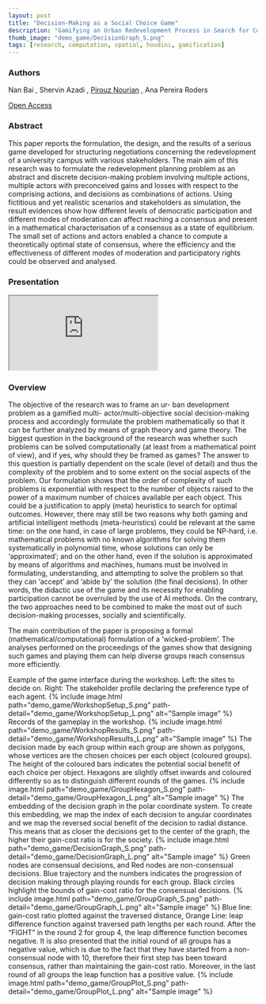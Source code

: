 ```yaml
---
layout: post
title: "Decision-Making as a Social Choice Game"
description: "Gamifying an Urban Redevelopment Process in Search for Consensus"
thumb_image: "demo_game/DecisionGraph_S.png"
tags: [research, computation, spatial, houdini, gamification]
---
```


### Authors

Nan Bai , Shervin Azadi , [Pirouz Nourian](https://sites.google.com/site/pirouznourian/about-me?authuser=0) , Ana Pereira Roders

[Open Access](https://www.researchgate.net/publication/344264255_Decision-Making_as_a_Social_Choice_Game_Gamifying_an_urban_redevelopment_process_in_search_for_consensus)

### Abstract

This paper reports the formulation, the design, and the results of a serious game developed for structuring negotiations concerning the redevelopment of a university campus with various stakeholders. The main aim of this research was to formulate the redevelopment planning problem as an abstract and discrete decision-making problem involving multiple actions, multiple actors with preconceived gains and losses with respect to the comprising actions, and decisions as combinations of actions. Using fictitious and yet realistic scenarios and stakeholders as simulation, the result evidences show how different levels of democratic participation and different modes of moderation can affect reaching a consensus and present in a mathematical characterisation of a consensus as a state of equilibrium. The small set of actions and actors enabled a chance to compute a theoretically optimal state of consensus, where the efficiency and the effectiveness of different modes of moderation and participatory rights could be observed and analysed.

### Presentation

<div class="embed-responsive embed-responsive-16by9">
  <iframe src="https://www.youtube.com/embed/EcZcjK7fj5E" allowfullscreen></iframe>
</div>

### Overview

The objective of the research was to frame an ur- ban development problem as a gamified multi- actor/multi-objective social decision-making process and accordingly formulate the problem mathematically so that it can be further analyzed by means of graph theory and game theory.
The biggest question in the background of the research was whether such problems can be solved computationally (at least from a mathematical point of view), and if yes, why should they be framed as games? The answer to this question is partially dependent on the scale (level of detail) and thus the complexity of the problem and to some extent on the social aspects of the problem. Our formulation shows that the order of complexity of such problems is exponential with respect to the number of objects raised to the power of a maximum number of choices available per each object. This could be a justification to apply (meta) heuristics to search for optimal outcomes. However, there may still be two reasons why both gaming and artificial intelligent methods (meta-heuristics) could be relevant at the same time: on the one hand, in case of large problems, they could be NP-hard, i.e. mathematical problems with no known algorithms for solving them systematically in polynomial time, whose solutions can only be ‘approximated’; and on the other hand, even if the solution is approximated by means of algorithms and machines, humans must be involved in formulating, understanding, and attempting to solve the problem so that they can ‘accept’ and ‘abide by’ the solution (the final decisions). In other words, the didactic use of the game and its necessity for enabling participation cannot be overruled by the use of AI methods. On the contrary, the two approaches need to be combined to make the most out of such decision-making processes, socially and scientifically.

The main contribution of the paper is proposing a formal (mathematical/computational) formulation of a ‘wicked-problem’. The analyses performed on the proceedings of the games show that designing such games and playing them can help diverse groups reach consensus more efficiently.

Example of the game interface during the workshop. Left: the sites to decide on. Right: The stakeholder profile declaring the preference type of each agent.
{% include image.html path="demo_game/WorkshopSetup_S.png"
                      path-detail="demo_game/WorkshopSetup_L.png"
                      alt="Sample image" %}
Records of the gameplay in the workshop.
{% include image.html path="demo_game/WorkshopResults_S.png"
                      path-detail="demo_game/WorkshopResults_L.png"
                      alt="Sample image" %}
The decision made by each group within each group are shown as polygons, whose vertices are the chosen choices per each object (coloured groups). The height of the coloured bars indicates the potential social benefit of each choice per object. Hexagons are slightly offset inwards and coloured differently so as to distinguish different rounds of the games.
{% include image.html path="demo_game/GroupHexagon_S.png"
                      path-detail="demo_game/GroupHexagon_L.png"
                      alt="Sample image" %}
The embedding of the decision graph in the polar coordinate system. To create this embedding, we map the index of each decision to angular coordinates and we map the reversed social benefit of the decision to radial distance. This means that as closer the decisions get to the center of the graph, the higher their gain-cost ratio is for the society.
{% include image.html path="demo_game/DecisionGraph_S.png"
                      path-detail="demo_game/DecisionGraph_L.png"
                      alt="Sample image" %}
Green nodes are consensual decisions, and Red nodes are non-consensual decisions. Blue trajectory and the numbers indicates the progression of decision making through playing rounds for each group. Black circles highlight the bounds of gain-cost ratio for the consensual decisions.
{% include image.html path="demo_game/GroupGraph_S.png"
                      path-detail="demo_game/GroupGraph_L.png"
                      alt="Sample image" %}
Blue line: gain-cost ratio plotted against the traversed distance, Orange Line: leap difference function against traversed path lengths per each round. After the “FIGHT” in the round 2 for group 4, the leap difference function becomes negative. It is also presented that the initial round of all groups has a negative value, which is due to the fact that they have started from a non-consensual node with 10, therefore their first step has been toward consensus, rather than maintaining the gain-cost ratio. Moreover, in the last round of all groups the leap function has a positive value.
{% include image.html path="demo_game/GroupPlot_S.png"
                      path-detail="demo_game/GroupPlot_L.png"
                      alt="Sample image" %}
